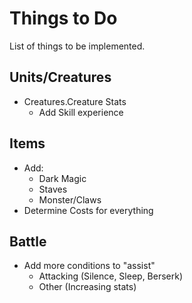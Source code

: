 # Things to Do
List of things to be implemented.
## Units/Creatures
* Creatures.Creature Stats
    * Add Skill experience 
## Items
* Add:
    * Dark Magic
    * Staves
    * Monster/Claws
* Determine Costs for everything
## Battle
* Add more conditions to "assist"
    * Attacking (Silence, Sleep, Berserk)
    * Other (Increasing stats)     